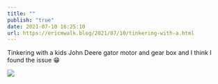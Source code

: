 ```yaml
---
title: ""
publish: "true"
date: 2021-07-10 16:25:10
url: https://ericmwalk.blog/2021/07/10/tinkering-with-a.html
---
```


Tinkering with a kids John Deere gator motor and gear box and I think I found the issue 😁

![](https://ericmwalk.blog/uploads/2021/85be4a9108.jpg)